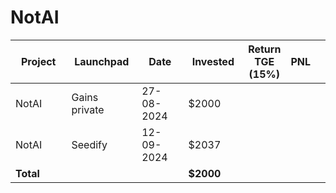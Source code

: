 # NotAI



<table data-full-width="true"><thead><tr><th width="152">Project</th><th width="138">Launchpad</th><th width="132">Date</th><th width="133">Invested</th><th>Return TGE (15%)</th><th>PNL</th><th></th></tr></thead><tbody><tr><td>NotAI</td><td>Gains private</td><td>27-08-2024</td><td>$2000</td><td></td><td></td><td></td></tr><tr><td>NotAI</td><td>Seedify</td><td>12-09-2024</td><td>$2037</td><td></td><td></td><td></td></tr><tr><td><strong>Total</strong></td><td></td><td></td><td><strong>$2000</strong></td><td></td><td></td><td></td></tr></tbody></table>

